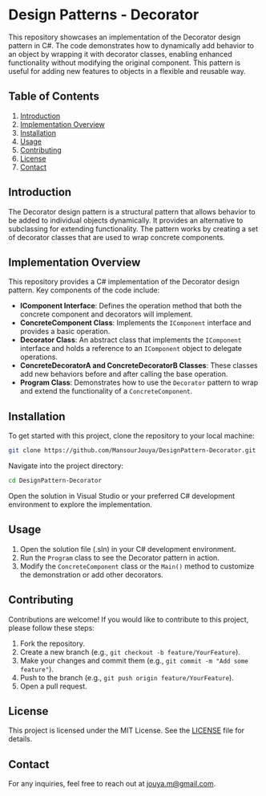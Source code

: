 # Design Patterns - Decorator

This repository showcases an implementation of the Decorator design pattern in C#. The code demonstrates how to dynamically add behavior to an object by wrapping it with decorator classes, enabling enhanced functionality without modifying the original component. This pattern is useful for adding new features to objects in a flexible and reusable way.

## Table of Contents
1. [Introduction](#introduction)
2. [Implementation Overview](#implementation-overview)
3. [Installation](#installation)
4. [Usage](#usage)
5. [Contributing](#contributing)
6. [License](#license)
7. [Contact](#contact)

## Introduction
The Decorator design pattern is a structural pattern that allows behavior to be added to individual objects dynamically. It provides an alternative to subclassing for extending functionality. The pattern works by creating a set of decorator classes that are used to wrap concrete components.

## Implementation Overview
This repository provides a C# implementation of the Decorator design pattern. Key components of the code include:

- **IComponent Interface**: Defines the operation method that both the concrete component and decorators will implement.
- **ConcreteComponent Class**: Implements the `IComponent` interface and provides a basic operation.
- **Decorator Class**: An abstract class that implements the `IComponent` interface and holds a reference to an `IComponent` object to delegate operations.
- **ConcreteDecoratorA and ConcreteDecoratorB Classes**: These classes add new behaviors before and after calling the base operation.
- **Program Class**: Demonstrates how to use the `Decorator` pattern to wrap and extend the functionality of a `ConcreteComponent`.

## Installation
To get started with this project, clone the repository to your local machine:

```bash
git clone https://github.com/MansourJouya/DesignPattern-Decorator.git
```

Navigate into the project directory:

```bash
cd DesignPattern-Decorator
```

Open the solution in Visual Studio or your preferred C# development environment to explore the implementation.

## Usage
1. Open the solution file (.sln) in your C# development environment.
2. Run the `Program` class to see the Decorator pattern in action.
3. Modify the `ConcreteComponent` class or the `Main()` method to customize the demonstration or add other decorators.

## Contributing
Contributions are welcome! If you would like to contribute to this project, please follow these steps:

1. Fork the repository.
2. Create a new branch (e.g., `git checkout -b feature/YourFeature`).
3. Make your changes and commit them (e.g., `git commit -m "Add some feature"`).
4. Push to the branch (e.g., `git push origin feature/YourFeature`).
5. Open a pull request.

## License
This project is licensed under the MIT License. See the [LICENSE](LICENSE.txt) file for details.

## Contact
For any inquiries, feel free to reach out at jouya.m@gmail.com.

